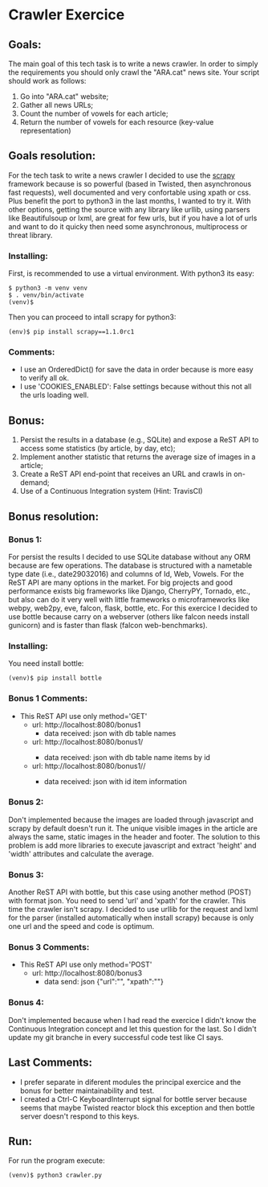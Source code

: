 # Crawler Exercice
## Goals:
The main goal of this tech task is to write a news crawler. In order to simply the requirements you should only crawl the "ARA.cat" news site. Your script should work as follows:

1. Go into "ARA.cat" website;
2. Gather all news URLs;
3. Count the number of vowels for each article;
4. Return the number of vowels for each resource (key-value representation)

## Goals resolution:
For the tech task to write a news crawler I decided to use the [scrapy](http://scrapy.org/) framework because is so powerful (based in Twisted, then asynchronous fast requests), well documented and very confortable using xpath or css. Plus benefit the port to python3 in the last months, I wanted to try it. With other options, getting the source with any library like urllib, using parsers like Beautifulsoup or lxml, are great for few urls, but if you have a lot of urls and want to do it quicky then need some asynchronous, multiprocess or threat library.

### Installing:
First, is recommended to use a virtual environment. With python3 its easy:
```
$ python3 -m venv venv
$ . venv/bin/activate
(venv)$
```
Then you can proceed to intall scrapy for python3:
```
(env)$ pip install scrapy==1.1.0rc1
```
### Comments:
 - I use an OrderedDict() for save the data in order because is more easy to verify all ok.
 - I use 'COOKIES_ENABLED': False settings because without this not all the urls loading well.

## Bonus:
1. Persist the results in a database (e.g., SQLite) and expose a ReST API to access some statistics (by article, by day, etc);
2. Implement another statistic that returns the average size of images in a article;
3. Create a ReST API end-point that receives an URL and crawls in on-demand;
4. Use of a Continuous Integration system (Hint: TravisCI)

## Bonus resolution:
### Bonus 1:
For persist the results I decided to use SQLite database without any ORM because are few operations. The database is structured with a nametable type date (i.e., date29032016) and columns of Id, Web, Vowels.
For the ReST API are many options in the market. For big projects and good performance exists big frameworks like Django, CherryPY, Tornado, etc., but also can do it very well with little frameworks o microframeworks like webpy, web2py, eve, falcon, flask, bottle, etc. For this exercice I decided to use bottle because carry on a webserver (others like falcon needs install gunicorn) and is faster than flask (falcon web-benchmarks).

### Installing:
You need install bottle:
```
(venv)$ pip install bottle
```
### Bonus 1 Comments:
 - This ReST API use only method='GET'
     - url: http://localhost:8080/bonus1
       - data received: json with db table names
     - url: http://localhost:8080/bonus1/<date>
       - data received: json with db table name items by id
     - url: http://localhost:8080/bonus1/<date>/<id>
       - data received: json with id item information

### Bonus 2:
Don't implemented because the images are loaded through javascript and scrapy by default doesn't run it. The unique visible images in the article are always the same, static images in the header and footer. The solution to this problem is add more libraries to execute javascript and extract 'height' and 'width' attributes and calculate the average.

### Bonus 3:
Another ReST API with bottle, but this case using another method (POST) with format json. You need to send 'url' and 'xpath' for the crawler. This time the crawler isn't scrapy. I decided to use urllib for the request and lxml for the parser (installed automatically when install scrapy) because is only one url and the speed and code is optimum.

### Bonus 3 Comments:
  - This ReST API use only method='POST'
      - url: http://localhost:8080/bonus3
        - data send: json {"url":"", "xpath":""}

### Bonus 4:
Don't implemented because when I had read the exercice I didn't know the Continuous Integration concept and let this question for the last. So I didn't update my git branche in every successful code test like CI says.

## Last Comments:
 - I prefer separate in diferent modules the principal exercice and the bonus for better maintainability and test.
 - I created a Ctrl-C KeyboardInterrupt signal for bottle server because seems that maybe Twisted reactor block this exception and then bottle server doesn't respond to this keys.

## Run:
For run the program execute:
```
(venv)$ python3 crawler.py
```
